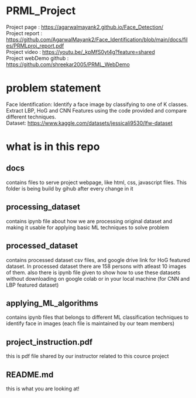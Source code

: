 # PRML_Project
Project page : https://agarwalmayank2.github.io/Face_Detection/ <br>
Project report : https://github.com/AgarwalMayank2/Face_Identification/blob/main/docs/files/PRMLproj_report.pdf <br>
Project video : https://youtu.be/_kpMfS0yt4g?feature=shared <br>
Project webDemo github : https://github.com/shreekar2005/PRML_WebDemo

# problem statement
Face Identification: Identify a face image by classifying to one of K classes. Extract LBP, HoG and CNN Features using the code provided and compare different techniques. <br>
Dataset: https://www.kaggle.com/datasets/jessicali9530/lfw-dataset <br>

# what is in this repo
## docs
contains files to serve project webpage, like html, css, javascript files. This folder is being build by gihub after every change in it
## processing_dataset
contains ipynb file about how we are processing original dataset and making it usable for applying basic ML techniques to solve problem
## processed_dataset
contains processed dataset csv files, and google drive link for HoG featured dataset. In processed dataset there are 158 persons with atleast 10 images of them.
also there is ipynb file given to show how to use these datasets without downloading on google colab or in your local machine (for CNN and LBP featured dataset)
## applying_ML_algorithms
contains ipynb files that belongs to different ML classification techniques to identify face in images (each file is maintained by our team members)
## project_instruction.pdf
this is pdf file shared by our instructor related to this cource project
## README.md
this is what you are looking at!

